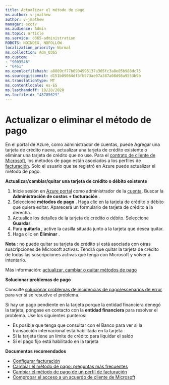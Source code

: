 ```yaml
---
title: Actualizar el método de pago
ms.author: v-jmathew
author: v-jmathew
manager: scotv
ms.audience: Admin
ms.topic: article
ms.service: o365-administration
ROBOTS: NOINDEX, NOFOLLOW
localization_priority: Normal
ms.collection: Adm_O365
ms.custom:
- "9003546"
- "6461"
ms.openlocfilehash: a8809cf77b0904596137a305fc3a8e05b988dc75
ms.sourcegitcommit: d151b09064df3fb573ae07a387a08d98a9553b9b
ms.translationtype: MT
ms.contentlocale: es-ES
ms.lasthandoff: 10/28/2020
ms.locfileid: "48785629"
---
```

# <a name="updatedelete-payment-method"></a>Actualizar o eliminar el método de pago

En el portal de Azure, como administrador de cuentas, puede Agregar una tarjeta de crédito nueva, actualizar una tarjeta de crédito existente o eliminar una tarjeta de crédito que no use. Para el [contrato de cliente de Microsoft](https://docs.microsoft.com/azure/billing/billing-how-to-change-credit-card?WT.mc_id=Portal-Microsoft_Azure_Support#check-access-to-a-microsoft-customer-agreement), los métodos de pago están asociados a los perfiles de [facturación](https://docs.microsoft.com/azure/billing/billing-how-to-change-credit-card?WT.mc_id=Portal-Microsoft_Azure_Support#change-payment-method-for-a-billing-profile). Solo el usuario que se registró en Azure puede actualizar el método de pago.

**Actualizar/cambiar/quitar una tarjeta de crédito o débito existente**

1.  Inicie sesión en [Azure portal](https://portal.azure.com/) como administrador de la [cuenta](https://docs.microsoft.com/azure/billing/billing-subscription-transfer?WT.mc_id=Portal-Microsoft_Azure_Support#whoisaa). Buscar la **Administración de costos + facturación** .
2.  Seleccione **métodos de pago** . Haga clic en la tarjeta de crédito o débito que quiera editar. Aparecerá un formulario de tarjeta de crédito a la derecha.
3.  Actualice los detalles de la tarjeta de crédito o débito. Seleccione **Guardar** .
4.  Para **quitarla** , active la casilla situada junto a la tarjeta que desea quitar.
5.  Haga clic en **Eliminar** .

**Nota** : no puede quitar su tarjeta de crédito si está asociada con otras suscripciones de Microsoft activas. Tendrá que quitar la tarjeta de crédito de todas las suscripciones activas que tenga con Microsoft y volver a intentarlo.

Más información: [actualizar, cambiar o quitar métodos de pago](https://docs.microsoft.com/azure/billing/billing-how-to-change-credit-card?WT.mc_id=Portal-Microsoft_Azure_Support)

**Solucionar problemas de pago**

Consulte [solucionar problemas de incidencias de pago/escenarios de error](https://support.microsoft.com/help/4505172/troubleshooting-payment-issues) para ver si se resuelve el problema.

Si hay un pago pendiente en la tarjeta porque la entidad financiera denegó la tarjeta, póngase en contacto con la **entidad financiera** para resolver el problema. Use los siguientes punteros:

- Es posible que tenga que consultar con el Banco para ver si la transacción internacional está habilitada en la tarjeta
- Si la tarjeta tiene un límite de crédito para liquidar el saldo
- Si el pago fijo está habilitado en la tarjeta

**Documentos recomendados**

- [Configurar facturación](https://azure.microsoft.com/pricing/invoicing/)
- [Cambiar el método de pago: preguntas más frecuentes](https://docs.microsoft.com/azure/billing/billing-how-to-change-credit-card?WT.mc_id=Portal-Microsoft_Azure_Support#frequently-asked-questions)
- [Cambiar el método de pago de un perfil de facturación](https://docs.microsoft.com/azure/billing/billing-how-to-change-credit-card?WT.mc_id=Portal-Microsoft_Azure_Support#change-payment-method-for-a-billing-profile)
- [Comprobar el acceso a un acuerdo de cliente de Microsoft](https://docs.microsoft.com/azure/billing/billing-how-to-change-credit-card?WT.mc_id=Portal-Microsoft_Azure_Support#check-access-to-a-microsoft-customer-agreement)
